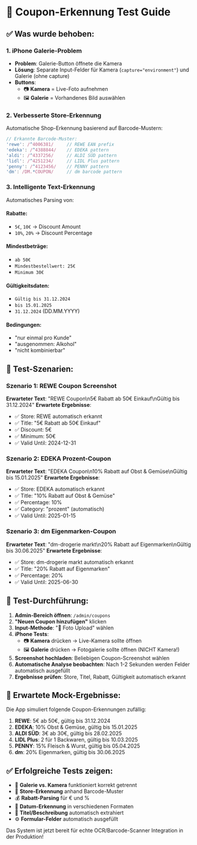 # 🧪 Coupon-Erkennung Test Guide

## ✅ Was wurde behoben:

### 1. iPhone Galerie-Problem 
- **Problem**: Galerie-Button öffnete die Kamera 
- **Lösung**: Separate Input-Felder für Kamera (`capture="environment"`) und Galerie (ohne capture)
- **Buttons**: 
  - 📷 **Kamera** = Live-Foto aufnehmen
  - 🖼️ **Galerie** = Vorhandenes Bild auswählen

### 2. Verbesserte Store-Erkennung
Automatische Shop-Erkennung basierend auf Barcode-Mustern:

```javascript
// Erkannte Barcode-Muster:
'rewe': /^4006381/     // REWE EAN prefix
'edeka': /^4388844/    // EDEKA pattern  
'aldi': /^4337256/     // ALDI SÜD pattern
'lidl': /^4251234/     // LIDL Plus pattern
'penny': /^4123456/    // PENNY pattern
'dm': /DM.*COUPON/     // dm barcode pattern
```

### 3. Intelligente Text-Erkennung
Automatisches Parsing von:

#### Rabatte:
- `5€`, `10€` → Discount Amount
- `10%`, `20%` → Discount Percentage

#### Mindestbeträge:
- `ab 50€`
- `Mindestbestellwert: 25€`
- `Minimum 30€`

#### Gültigkeitsdaten:
- `Gültig bis 31.12.2024`
- `bis 15.01.2025`
- `31.12.2024` (DD.MM.YYYY)

#### Bedingungen:
- "nur einmal pro Kunde"
- "ausgenommen: Alkohol"
- "nicht kombinierbar"

## 🎯 Test-Szenarien:

### Szenario 1: REWE Coupon Screenshot
**Erwarteter Text**: "REWE Coupon\n5€ Rabatt ab 50€ Einkauf\nGültig bis 31.12.2024"
**Erwartete Ergebnisse**:
- ✅ Store: REWE automatisch erkannt
- ✅ Title: "5€ Rabatt ab 50€ Einkauf"
- ✅ Discount: 5€
- ✅ Minimum: 50€
- ✅ Valid Until: 2024-12-31

### Szenario 2: EDEKA Prozent-Coupon
**Erwarteter Text**: "EDEKA Coupon\n10% Rabatt auf Obst & Gemüse\nGültig bis 15.01.2025"
**Erwartete Ergebnisse**:
- ✅ Store: EDEKA automatisch erkannt
- ✅ Title: "10% Rabatt auf Obst & Gemüse"
- ✅ Percentage: 10%
- ✅ Category: "prozent" (automatisch)
- ✅ Valid Until: 2025-01-15

### Szenario 3: dm Eigenmarken-Coupon
**Erwarteter Text**: "dm-drogerie markt\n20% Rabatt auf Eigenmarken\nGültig bis 30.06.2025"
**Erwartete Ergebnisse**:
- ✅ Store: dm-drogerie markt automatisch erkannt
- ✅ Title: "20% Rabatt auf Eigenmarken"
- ✅ Percentage: 20%
- ✅ Valid Until: 2025-06-30

## 🔧 Test-Durchführung:

1. **Admin-Bereich öffnen**: `/admin/coupons`
2. **"Neuen Coupon hinzufügen"** klicken
3. **Input-Methode**: "📱 Foto Upload" wählen
4. **iPhone Tests**:
   - 📷 **Kamera** drücken → Live-Kamera sollte öffnen
   - 🖼️ **Galerie** drücken → Fotogalerie sollte öffnen (NICHT Kamera!)
5. **Screenshot hochladen**: Beliebigen Coupon-Screenshot wählen
6. **Automatische Analyse beobachten**: Nach 1-2 Sekunden werden Felder automatisch ausgefüllt
7. **Ergebnisse prüfen**: Store, Titel, Rabatt, Gültigkeit automatisch erkannt

## 📝 Erwartete Mock-Ergebnisse:

Die App simuliert folgende Coupon-Erkennungen zufällig:

1. **REWE**: 5€ ab 50€, gültig bis 31.12.2024
2. **EDEKA**: 10% Obst & Gemüse, gültig bis 15.01.2025  
3. **ALDI SÜD**: 3€ ab 30€, gültig bis 28.02.2025
4. **LIDL Plus**: 2 für 1 Backwaren, gültig bis 10.03.2025
5. **PENNY**: 15% Fleisch & Wurst, gültig bis 05.04.2025
6. **dm**: 20% Eigenmarken, gültig bis 30.06.2025

## ✅ Erfolgreiche Tests zeigen:

- 📱 **Galerie vs. Kamera** funktioniert korrekt getrennt
- 🏪 **Store-Erkennung** anhand Barcode-Muster
- 💰 **Rabatt-Parsing** für € und %
- 📅 **Datum-Erkennung** in verschiedenen Formaten
- 📝 **Titel/Beschreibung** automatisch extrahiert
- ⚙️ **Formular-Felder** automatisch ausgefüllt

Das System ist jetzt bereit für echte OCR/Barcode-Scanner Integration in der Produktion!
